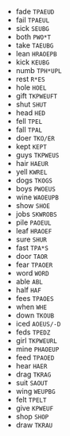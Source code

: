 * fade `TPAEUD`
* fail `TPAEUL`
* sick `SEUBG`
* both `PWO*T`
* take `TAEUBG`
* lean `HRAOEPB`
* kick `KEUBG`
* numb `TPH*UPL`
* rest `R*ES`
* hole `HOEL`
* gift `TKPWEUFT`
* shut `SHUT`
* head `HED`
* fell `TPEL`
* fall `TPAL`
* doer `TKO/ER`
* kept `KEPT`
* guys `TKPWEUS`
* hair `HAEUR`
* yell `KWREL`
* dogs `TKOGS`
* boys `PWOEUS`
* wine `WAOEUPB`
* show `SHOE`
* jobs `SKWROBS`
* pile `PAOEUL`
* leaf `HRAOEF`
* sure `SHUR`
* fast `TPA*S`
* door `TAOR`
* fear `TPAOER`
* word `WORD`
* able `ABL`
* half `HAF`
* fees `TPAOES`
* when `WHE`
* down `TKOUB`
* iced `AOEUS/-D`
* feds `TPEDZ`
* girl `TKPWEURL`
* mine `PHAOEUP`
* feed `TPAOED`
* hear `HAER`
* drag `TKRAG`
* suit `SAOUT`
* wing `WEUPBG`
* felt `TPELT`
* give `KPWEUF`
* shop `SHOP`
* draw `TKRAU`
